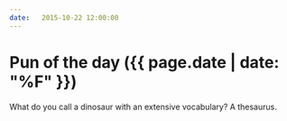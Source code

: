 ```yaml
---
date:   2015-10-22 12:00:00
---
```


# Pun of the day ({{ page.date | date: "%F" }})

What do you call a dinosaur with an extensive vocabulary? A thesaurus.

